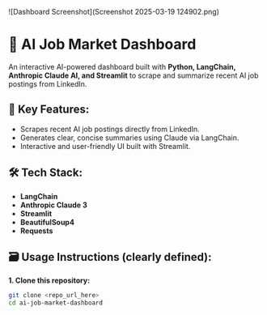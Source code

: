 ![Dashboard Screenshot](Screenshot 2025-03-19 124902.png)
# 🚀 AI Job Market Dashboard

An interactive AI-powered dashboard built with **Python, LangChain, Anthropic Claude AI, and Streamlit** to scrape and summarize recent AI job postings from LinkedIn.

## 📌 Key Features:
- Scrapes recent AI job postings directly from LinkedIn.
- Generates clear, concise summaries using Claude via LangChain.
- Interactive and user-friendly UI built with Streamlit.

## 🛠️ Tech Stack:
- **LangChain**
- **Anthropic Claude 3**
- **Streamlit**
- **BeautifulSoup4**
- **Requests**

## 🗃️ Usage Instructions (clearly defined):

**1\. Clone this repository:**
```bash
git clone <repo_url_here>
cd ai-job-market-dashboard
